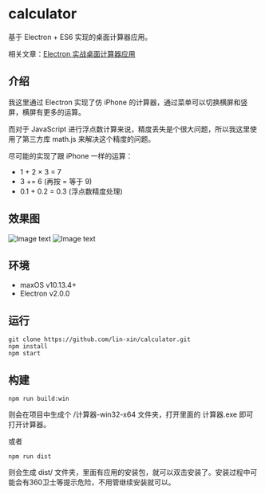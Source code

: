 # calculator
基于 Electron + ES6 实现的桌面计算器应用。

相关文章：[Electron 实战桌面计算器应用](https://github.com/lin-xin/blog/issues/22)

## 介绍
我这里通过 Electron 实现了仿 iPhone 的计算器，通过菜单可以切换横屏和竖屏，横屏有更多的运算。

而对于 JavaScript 进行浮点数计算来说，精度丢失是个很大问题，所以我这里使用了第三方库 math.js 来解决这个精度的问题。 

尽可能的实现了跟 iPhone 一样的运算：

- 1 + 2 × 3 = 7
- 3 += 6 (再按 = 等于 9)
- 0.1 + 0.2 = 0.3 (浮点数精度处理)

## 效果图
![Image text]()
![Image text]()

## 环境

- maxOS v10.13.4+
- Electron v2.0.0

## 运行
```
git clone https://github.com/lin-xin/calculator.git
npm install
npm start
```

## 构建
```
npm run build:win
```
则会在项目中生成个 /计算器-win32-x64 文件夹，打开里面的 计算器.exe 即可打开计算器。

或者
```
npm run dist
```
则会生成 dist/ 文件夹，里面有应用的安装包，就可以双击安装了。安装过程中可能会有360卫士等提示危险，不用管继续安装就可以。